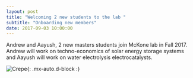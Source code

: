 ```yaml
---
layout: post
title: "Welcoming 2 new students to the lab "
subtitle: "Onboarding new members"
date: 2017-09-03 10:00:00
---
```

Andrew and Aayush, 2 new masters students join McKone lab in Fall 2017.  
Andrew will work on techno-economics of solar energy storage systems and Aayush will work on water electrolysis electrocatalysts. 

![Crepe](https://github.com/Advay2803/advay2803.github.io/blob/master/assets/img/Aayush%20and%20Aruagha.png){: .mx-auto.d-block :}


